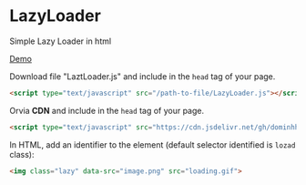 # LazyLoader
Simple Lazy Loader in html

[Demo](https://git.k6vn.org/example.html)

Download file "LaztLoader.js" and include in the `head` tag of your page.
```html
<script type="text/javascript" src="/path-to-file/LazyLoader.js"></script>
```
Orvia **CDN** and include in the `head` tag of your page.
```html
<script type="text/javascript" src="https://cdn.jsdelivr.net/gh/dominhhieu1405/LazyLoader@main/LazyLoader.js"></script>
```
In HTML, add an identifier to the element (default selector identified is `lozad` class):
```html
<img class="lazy" data-src="image.png" src="loading.gif">
```
